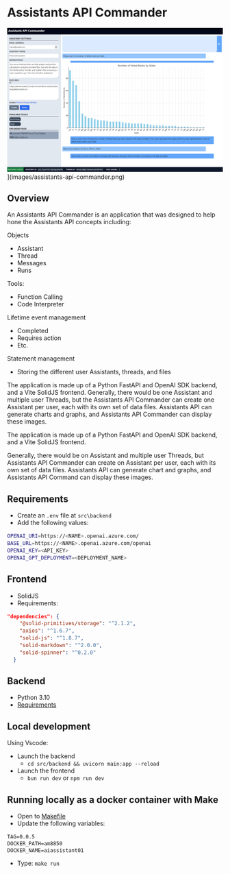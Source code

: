 # Assistants API Commander

![A screenshot of Assistants API Commander displaying a graph and some results](images/assistants-api-commander.png)
](images/assistants-api-commander.png)

## Overview

An Assistants API Commander is an application that was designed to help hone the Assistants API concepts including:

Objects

- Assistant
- Thread
- Messages
- Runs

Tools:

- Function Calling
- Code Interpreter

Lifetime event management

- Completed
- Requires action
- Etc.

Statement management

- Storing the different user Assistants, threads, and files

The application is made up of a Python FastAPI and OpenAI SDK backend, and a Vite SolidJS frontend. Generally, there would be one Assistant and multiple user Threads, but the Assistants API Commander can create one Assistant per user, each with its own set of data files. Assistants API can generate charts and graphs, and Assistants API Commander can display these images.

The application is made up of a Python FastAPI and OpenAI SDK backend, and a Vite SolidJS frontend.

Generally, there would be on Assistant and multiple user Threads, but Assistants API Commander can create on Assistant per user, each with its own set of data files. Assistants API can generate chart and graphs, and Assistants API Command can display these images.

## Requirements

- Create an `.env` file at `src\backend`
- Add the following values:

```bash
OPENAI_URI=https://<NAME>.openai.azure.com/
BASE_URL=https://<NAME>.openai.azure.com/openai
OPENAI_KEY=<API_KEY>
OPENAI_GPT_DEPLOYMENT=<DEPLOYMENT_NAME>
```

## Frontend

- SolidJS
- Requirements:

```json
"dependencies": {
    "@solid-primitives/storage": "^2.1.2",
    "axios": "^1.6.7",
    "solid-js": "^1.8.7",
    "solid-markdown": "^2.0.0",
    "solid-spinner": "^0.2.0"
  }
```

## Backend

- Python 3.10
- [Requirements](src/backend/requirements.txt)

## Local development

Using Vscode:
- Launch the backend
  - `cd src/backend && uvicorn main:app --reload`
- Launch the frontend
  - `bun run dev` or `npm run dev`

## Running locally as a docker container with Make

- Open to [Makefile](Makefile)
- Update the following variables:
```text
TAG=0.0.5
DOCKER_PATH=am8850
DOCKER_NAME=aiassistant01
```

- Type: `make run`
